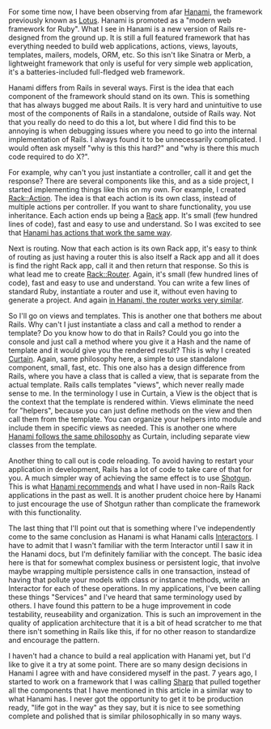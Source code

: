 For some time now, I have been observing from afar [Hanami][hanami], the framework previously known as [Lotus][lotus]. Hanami is promoted as a "modern web framework for Ruby". What I see in Hanami is a new version of Rails re-designed from the ground up. It is still a full featured framework that has everything needed to build web applications, actions, views, layouts, templates, mailers, models, ORM, etc. So this isn't like Sinatra or Merb, a lightweight framework that only is useful for very simple web application, it's a batteries-included full-fledged web framework.

Hanami differs from Rails in several ways. First is the idea that each component of the framework should stand on its own. This is something that has always bugged me about Rails. It is very hard and unintuitive to use most of the components of Rails in a standalone, outside of Rails way. Not that you really do need to do this a lot, but where I did find this to be annoying is when debugging issues where you need to go into the internal implementation of Rails. I always found it to be unnecessarily complicated. I would often ask myself "why is this this hard?" and "why is there this much code required to do X?".

For example, why can't you just instantiate a controller, call it and get the response? There are several components like this, and as a side project, I started implementing things like this on my own. For example, I created [Rack::Action][rack-action]. The idea is that each action is its own class, instead of multiple actions per controller. If you want to share functionality, you use inheritance. Each action ends up being a [Rack][rack] app. It's small (few hundred lines of code), fast and easy to use and understand. So I was excited to see that [Hanami has actions that work the same way][hanami-actions].

Next is routing. Now that each action is its own Rack app, it's easy to think of routing as just having a router this is also itself a Rack app and all it does is find the right Rack app, call it and then return that response. So this is what lead me to create [Rack::Router](rack-router). Again, it's small (few hundred lines of code), fast and easy to use and understand. You can write a few lines of standard Ruby, instantiate a router and use it, without even having to generate a project. And again [in Hanami, the router works very similar](hanami-router).

So I'll go on views and templates. This is another one that bothers me about Rails. Why can't I just instantiate a class and call a method to render a template? Do you know how to do that in Rails? Could you go into the console and just call a method where you give it a Hash and the name of template and it would give you the rendered result? This is why I created [Curtain](curtain). Again, same philosophy here, a simple to use standalone component, small, fast, etc. This one also has a design difference from Rails, where you have a class that is called a view, that is separate from the actual template. Rails calls templates "views", which never really made sense to me. In the terminology I use in Curtain, a View is the object that is the context that the template is rendered within. Views eliminate the need for "helpers", because you can just define methods on the view and then call them from the template. You can organize your helpers into module and include them in specific views as needed. This is another one where [Hanami follows the same philosophy](hanami-views) as Curtain, including separate view classes from the template.

Another thing to call out is code reloading. To avoid having to restart your application in development, Rails has a lot of code to take care of that for you. A much simpler way of achieving the same effect is to use [Shotgun](shotgun). This is what [Hanami recommends](hanami-shotgun) and what I have used in non-Rails Rack applications in the past as well. It is another prudent choice here by Hanami to just encourage the use of Shotgun rather than complicate the framework with this functionality.

The last thing that I'll point out that is something where I've independently come to the same conclusion as Hanami is what Hanami calls [Interactors](interactors). I have to admit that I wasn't familiar with the term Interactor until I saw it in the Hanami docs, but I'm definitely familiar with the concept. The basic idea here is that for somewhat complex business or persistent logic, that involve maybe wrapping multiple persistence calls in one transaction, instead of having that pollute your models with class or instance methods, write an Interactor for each of these operations. In my applications, I've been calling these things "Services" and I've heard that same terminology used by others. I have found this pattern to be a huge improvement in code testability, reuseability and organization. This is such an improvement in the quality of application architecture that it is a bit of head scratcher to me that there isn't something in Rails like this, if for no other reason to standardize and encourage the pattern.

I haven't had a chance to build a real application with Hanami yet, but I'd like to give it a try at some point. There are so many design decisions in Hanami I agree with and have considered myself in the past. 7 years ago, I started to work on a framework that I was calling [Sharp](sharp) that pulled together all the components that I have mentioned in this article in a similar way to what Hanami has. I never got the opportunity to get it to be production ready, "life got in the way" as they say, but it is nice to see something complete and polished that is similar philosophically in so many ways.

[hanami]: https://hanamirb.org/
[lotus]: https://hanamirb.org/blog/2016/01/22/lotus-is-now-hanami.html
[rack-action]: https://github.com/pjb3/rack-action
[rack]: https://rack.github.io/
[hanami-actions]: https://guides.hanamirb.org/actions/overview/
[rack-router]: https://github.com/pjb3/rack-router
[hanami-router]: https://guides.hanamirb.org/routing/overview/
[curtain]: https://github.com/pjb3/curtain
[hanami-views]: https://guides.hanamirb.org/views/overview/
[shotgun]: https://github.com/rtomayko/shotgun
[hanami-shotgun]: https://guides.hanamirb.org/projects/code-reloading/
[interactors]: https://guides.hanamirb.org/architecture/interactors/
[sharp]: https://github.com/pjb3/sharp/blob/master/TUTORIAL.md#creating-your-first-app